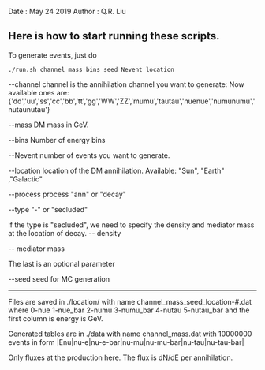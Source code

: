 Date    : May 24 2019
Author  : Q.R. Liu

Here is how to start running these scripts.
-----------------------------------------------
To generate events, just do 
```
./run.sh channel mass bins seed Nevent location
```
--channel
channel is the annihilation channel you want to generate:
Now available ones are:
{'dd','uu','ss','cc','bb','tt','gg','WW','ZZ','mumu','tautau','nuenue','numunumu','nutaunutau'}

--mass
DM mass in GeV.

--bins
Number of energy bins

--Nevent
number of events you want to generate.

--location
location of the DM annihilation. Available: "Sun", "Earth" ,"Galactic" 

--process
process "ann" or "decay"

--type
"-" or "secluded"

if the type is "secluded", we need to specify the density and mediator mass at the location of decay.
  -- density

  -- mediator mass

The last is an optional parameter 

--seed
seed for MC generation 


------------------------------------------------
Files are saved in ./location/ with name channel_mass_seed_location-#.dat where 
0-nue
1-nue_bar
2-numu
3-numu_bar
4-nutau
5-nutau_bar 
and the first column is energy is GeV.

Generated tables are in ./data with name channel_mass.dat with 10000000 events in form 
|Enu|nu-e|nu-e-bar|nu-mu|nu-mu-bar|nu-tau|nu-tau-bar|

Only fluxes at the production here. The flux is dN/dE per annihilation.
